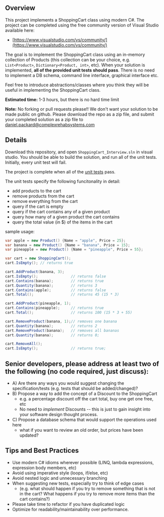 ## Overview
This project implements a ShoppingCart class using modern C#. The project can be completed 
using the free community version of Visual Studio available here: 
* [https://www.visualstudio.com/vs/community/](https://www.visualstudio.com/vs/community/) 

The goal is to implement the ShoppingCart class using an in-memory collection of Products (this collection can be your choice, e.g. `List<Product>`, `Dictionary<Product, int>`, etc). When your solution is implemented, **all of the provided unit tests should pass**. There is no need to implement a DB schema, command line interface, graphical interface etc.

Feel free to introduce abstractions/classes where you think they will be useful in implementing the ShoppingCart class.

**Estimated time:** 1-3 hours, but there is no hard time limit

**Note:** No forking or pull requests please!! We don't want your solution to be made public on 
github. Please download the repo as a zip file, and submit your completed solution as a zip file 
to daniel.packard@complexrehabsystems.com


## Details
Download this repository, and open `ShoppingCart_Interview.sln` in visual studio. You should be able to build the solution, and run all of the unit tests. Initially, every unit test will fail. 

The project is complete when all of the [unit tests](https://github.com/complexrehabsystems/ShoppingCart_Interview/blob/master/ShoppingCart_Interview/Test/When_adding_and_removing_items_to_a_shopping_cart.cs)
pass. 

The unit tests specify the following funcitonality in detail:
* add products to the cart
* remove products from the cart
* remove everything from the cart
* query if the cart is empty
* query if the cart contains any of a given product
* query how many of a given product the cart contains
* query the total value (in $) of the items in the cart

sample usage:

``` c#
var apple = new Product() {Name = "apple", Price = 25};
var banana = new Product() {Name = "banana", Price = 15};
var pineapple = new Product() {Name = "pineapple", Price = 55};

var cart = new ShoppingCart();
cart.IsEmpty(); // returns true

cart.AddProduct(banana, 3);
cart.IsEmpty();               // returns false
cart.Contains(banana);        // returns true
cart.Quantity(banana);        // returns 3
cart.Contains(apple);         // returns false
cart.Total();                 // returns 45 (15 * 3)

cart.AddProduct(pineapple, 1);
cart.Contains(pineapple);     // returns true
cart.Total();                 // returns 100 (15 * 3 + 55)

cart.RemoveProduct(banana, 1);// removes one banana
cart.Quantity(banana);        // returns 2
cart.RemoveProduct(banana);   // removes all bananas
cart.Quantity(banana);        // returns 0;

cart.RemoveAll();
cart.IsEmpty();               // returns true;
```

## Senior developers, please address at least two of the following (no code required, just discuss): 
- A) Are there any ways you would suggest changing the specification/tests (e.g. tests that should be added/changed)?
- B) Propose a way to add the concept of a Discount to the ShoppingCart 
  - e.g. a percentage discount off the cart total, buy one get one free, etc
  - No need to _implement_ Discounts -- this is just to gain insight into your software design thought process.
- C) Propose a database schema that would support the operations used here
  - what if you want to review an old order, but prices have been updated?

## Tips and Best Practices

* Use modern C# idioms wherever possible (LINQ, lambda expressions, expression body members, etc)
* Avoid using imperative style (loops, if/else, etc)
* Avoid nested logic and unnecessary branching
* When suggesting new tests, especially try to think of edge cases 
  * (e.g. what should happen if you try to remove something that is not in the cart? What happens if you try to remove more items than the cart contains?)
* Please take time to refactor if you have duplicated logic
* Optimize for readability/maintainability over performance.
